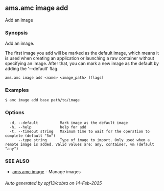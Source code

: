 ## ams.amc image add

Add an image

### Synopsis

Add an image.

The first image you add will be marked as the default image, which means it is used
when creating an application or launching a raw container without specifying an image.
After that, you can mark a new image as the default by adding the '--default' flag.


```
ams.amc image add <name> <image_path> [flags]
```

### Examples

```
$ amc image add base path/to/image
```

### Options

```
  -d, --default          Mark image as the default image
  -h, --help             help for add
  -t, --timeout string   Maximum time to wait for the operation to complete (default "5m")
      --type string      Type of image to import. Only used when a remote image is added. Valid values are: any, container, vm (default "any")
```

### SEE ALSO

* [ams.amc image](ams.amc_image.md)	 - Manage images

###### Auto generated by spf13/cobra on 14-Feb-2025
